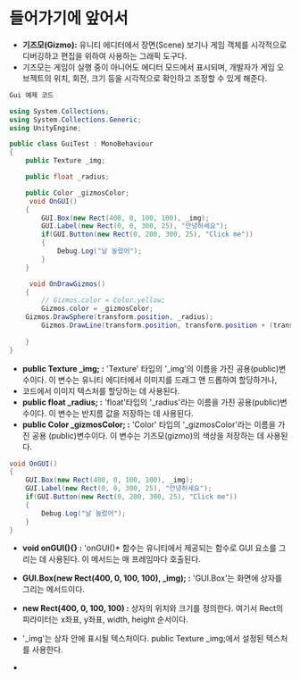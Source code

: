 # 들어가기에 앞어서
  * **기즈모(Gizmo):** 유니티 에디터에서 장면(Scene) 보기나 게임 객체를 시각적으로 디버깅하고 편집을 위하여 사용하는 그래픽 도구다.
  * 기즈모는 게임이 실행 중이 아니어도 에디터 모드에서 표시되며, 개발자가 게임 오브젝트의 위치, 회전, 크기 등을 시각적으로 확인하고 조정할 수 있게 해준다.

```C#
Gui 예제 코드

using System.Collections;
using System.Collections.Generic;
using UnityEngine;

public class GuiTest : MonoBehaviour
{
    public Texture _img;

    public float _radius;

    public Color _gizmosColor;
     void OnGUI()
    {
        GUI.Box(new Rect(400, 0, 100, 100), _img);
        GUI.Label(new Rect(0, 0, 300, 25), "안녕하세요");
        if(GUI.Button(new Rect(0, 200, 300, 25), "Click me"))
        {
            Debug.Log("날 눌렀어");
        }
    }

     void OnDrawGizmos()
    {
        // Gizmos.color = Color.yellow;
        Gizmos.color = _gizmosColor;
    Gizmos.DrawSphere(transform.position, _radius);
        Gizmos.DrawLine(transform.position, transform.position + (transform.forward * 10));
        
    }
}
```
  * **public Texture _img; :** 'Texture' 타입의 '_img'의 이름을 가진 공용(public)변수이다. 이 변수는 유니티 에디터에서 이미지를 드래그 앤 드롭하여 할당하거나,
  * 코드에서 이미지 텍스처를 할당하는 데 사용된다.
  * **public float _radius; :** 'float'타입의 '_radius'라는 이름을 가진 공용(public)변수이다. 이 변수는 반지름 값을 저장하는 데 사용된다.
  * **public Color _gizmosColor; :** 'Color' 타입의 '_gizmosColor'라는 이름을 가진 공용 (public)변수이다. 이 변수는  기즈모(gizmo)의 색상을 저장하는 데 사용된다.


```C#
void OnGUI() 
{
    GUI.Box(new Rect(400, 0, 100, 100), _img);
    GUI.Label(new Rect(0, 0, 300, 25), "안녕하세요");
    if(GUI.Button(new Rect(0, 200, 300, 25), "Click me"))
    {
        Debug.Log("날 눌렀어");
    }
}
```
  * **void onGUI(){} :** 'onGUI()* 함수는 유니티에서 제공되는 함수로 GUI 요소를 그리는 데 사용된다. 이 메서드는 매 프레임마다 호출된다.
  * **GUI.Box(new Rect(400, 0, 100, 100), _img); :** 'GUI.Box'는 화면에 상자를 그리는 메서드이다.
  * **new Rect(400, 0, 100, 100) :** 상자의 위치와 크기를 정의한다. 여기서 Rect의 피라미터는 x좌표, y좌표, width, height 순서이다.
  * '_img'는 상자 안에 표시될 텍스처이다.  public Texture _img;에서 설정된 텍스처를 사용한다.


  * 
